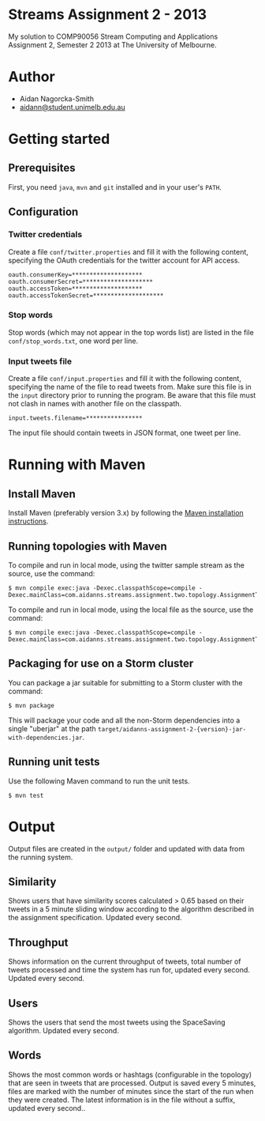 # Streams Assignment 2 - 2013

My solution to COMP90056 Stream Computing and Applications Assignment 2,
Semester 2 2013 at The University of Melbourne.

# Author

* Aidan Nagorcka-Smith
* aidann@student.unimelb.edu.au

# Getting started

## Prerequisites

First, you need `java`, `mvn` and `git` installed and in your user's `PATH`.  

## Configuration

### Twitter credentials

Create a file `conf/twitter.properties` and fill it with the following content,
specifying the OAuth credentials for the twitter account for API access.

    oauth.consumerKey=********************
    oauth.consumerSecret=********************
    oauth.accessToken=********************
    oauth.accessTokenSecret=********************

### Stop words

Stop words (which may not appear in the top words list) are listed in the file `conf/stop_words.txt`, one word per line.

### Input tweets file

Create a file `conf/input.properties` and fill it with the following content,
specifying the name of the file to read tweets from. Make sure this file is in
the `input` directory prior to running the program. Be aware that this file
must not clash in names with another file on the classpath.

    input.tweets.filename=****************

The input file should contain tweets in JSON format, one tweet per line.

# Running with Maven

## Install Maven
Install Maven (preferably version 3.x) by following the 
[Maven installation instructions](http://maven.apache.org/download.cgi).

## Running topologies with Maven

To compile and run in local mode, using the twitter sample stream as the source, use the command:

    $ mvn compile exec:java -Dexec.classpathScope=compile -Dexec.mainClass=com.aidanns.streams.assignment.two.topology.AssignmentTwoFromStream

To compile and run in local mode, using the local file as the source, use the command:

    $ mvn compile exec:java -Dexec.classpathScope=compile -Dexec.mainClass=com.aidanns.streams.assignment.two.topology.AssignmentTwoFromFile

## Packaging for use on a Storm cluster

You can package a jar suitable for submitting to a Storm cluster with the command:

    $ mvn package

This will package your code and all the non-Storm dependencies into a single 
"uberjar" at the path 
`target/aidanns-assignment-2-{version}-jar-with-dependencies.jar`.


## Running unit tests

Use the following Maven command to run the unit tests.

    $ mvn test

# Output

Output files are created in the `output/` folder and updated with data from the
running system.

## Similarity

Shows users that have similarity scores calculated > 0.65 based on their 
tweets in a 5 minute sliding window according to the algorithm described in the 
assignment specification. Updated every second.

## Throughput

Shows information on the current throughput of tweets, total number of tweets
processed and time the system has run for, updated every second.
Updated every second.

## Users

Shows the users that send the most tweets using the SpaceSaving algorithm.
Updated every second.

## Words

Shows the most common words or hashtags (configurable in the topology) that
are seen in tweets that are processed. Output is saved every 5 minutes, files
are marked with the number of minutes since the start of the run when they
were created. The latest information is in the file without a suffix, updated
every second..
